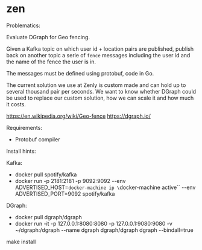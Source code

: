 # zen

Problematics:

Evaluate DGraph for Geo fencing.

Given a Kafka topic on which user id + location pairs are published, publish
back on another topic a serie of `fence` messages including the user id and
the name of the fence the user is in.

The messages must be defined using protobuf, code in Go.

The current solution we use at Zenly is custom made and can hold up to several
thousand pair per seconds. We want to know whether DGraph could be used to
replace our custom solution, how we can scale it and how much it costs.

https://en.wikipedia.org/wiki/Geo-fence
https://dgraph.io/

Requirements:
* Protobuf compiler

Install hints:

Kafka:
* docker pull spotify/kafka
* docker run -p 2181:2181 -p 9092:9092 --env ADVERTISED_HOST=`docker-machine ip \`docker-machine active\`` --env ADVERTISED_PORT=9092 spotify/kafka

DGraph:
* docker pull dgraph/dgraph
* docker run -it -p 127.0.0.1:8080:8080 -p 127.0.0.1:9080:9080 -v ~/dgraph:/dgraph --name dgraph dgraph/dgraph dgraph --bindall=true

make install